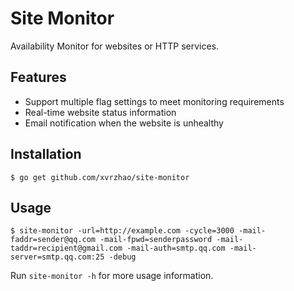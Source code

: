 # Site Monitor
Availability Monitor for websites or HTTP services.

## Features
- Support multiple flag settings to meet monitoring requirements
- Real-time website status information
- Email notification when the website is unhealthy

## Installation
```shell script
$ go get github.com/xvrzhao/site-monitor
```

## Usage
```shell script
$ site-monitor -url=http://example.com -cycle=3000 -mail-faddr=sender@qq.com -mail-fpwd=senderpassword -mail-taddr=recipient@gmail.com -mail-auth=smtp.qq.com -mail-server=smtp.qq.com:25 -debug
```
Run `site-monitor -h` for more usage information.